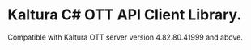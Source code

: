# Kaltura C# OTT API Client Library.
Compatible with Kaltura OTT server version 4.82.80.41999 and above.

